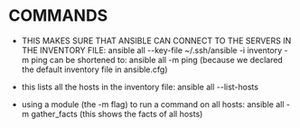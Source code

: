 # COMMANDS

- THIS MAKES SURE THAT ANSIBLE CAN CONNECT TO THE SERVERS IN THE INVENTORY FILE:
ansible all --key-file ~/.ssh/ansible -i inventory -m ping
can be shortened to:
ansible all -m ping (because we declared the default inventory file in ansible.cfg)

- this lists all the hosts in the inventory file:
ansible all --list-hosts

- using a module (the -m flag) to run a command on all hosts:
ansible all -m gather_facts (this shows the facts of all hosts)
